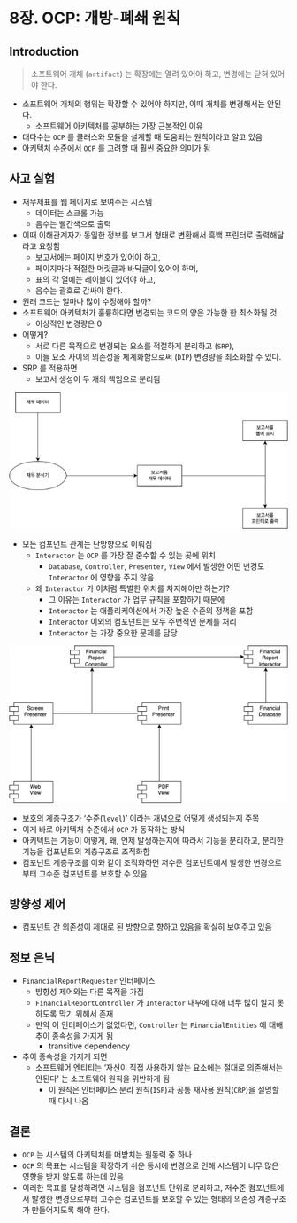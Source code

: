 # 8장. OCP: 개방-폐쇄 원칙

## Introduction

> 소프트웨어 개체 (`artifact`) 는 확장에는 열려 있어야 하고, 변경에는 닫혀 있어야 한다.

- 소프트웨어 개체의 행위는 확장할 수 있어야 하지만, 이때 개체를 변경해서는 안된다.
  - 소프트웨어 아키텍처를 공부하는 가장 근본적인 이유
- 대다수는 `OCP` 를 클래스와 모듈을 설계할 때 도움되는 원칙이라고 알고 있음
- 아키텍처 수준에서 `OCP` 를 고려할 때 훨씬 중요한 의미가 됨

## 사고 실험

- 재무제표를 웹 페이지로 보여주는 시스템
  - 데이터는 스크롤 가능
  - 음수는 빨간색으로 출력
- 이때 이해관계자가 동일한 정보를 보고서 형태로 변환해서 흑백 프린터로 출력해달라고 요청함
  - 보고서에는 페이지 번호가 있어야 하고,
  - 페이지마다 적절한 머릿글과 바닥글이 있어야 하며,
  - 표의 각 열에는 레이블이 있어야 하고,
  - 음수는 괄호로 감싸야 한다.
- 원래 코드는 얼마나 많이 수정해야 할까?
- 소프트웨어 아키텍처가 훌륭하다면 변경되는 코드의 양은 가능한 한 최소화될 것
  - 이상적인 변경량은 0
- 어떻게?
  - 서로 다른 목적으로 변경되는 요소를 적절하게 분리하고 (`SRP`),
  - 이들 요소 사이의 의존성을 체계화함으로써 (`DIP`) 변경량을 최소화할 수 있다.
- SRP 를 적용하면
  - 보고서 생성이 두 개의 책임으로 분리됨

![0.png](/img/chapter08/zhoon/0.png)

- 모든 컴포넌트 관계는 단방향으로 이뤄짐
  - `Interactor` 는 `OCP` 를 가장 잘 준수할 수 있는 곳에 위치
    - `Database`, `Controller`, `Presenter`, `View` 에서 발생한 어떤 변경도 `Interactor` 에 영향을 주지 않음
  - 왜 `Interactor` 가 이처럼 특별한 위치를 차지해야만 하는가?
    - 그 이유는 `Interactor` 가 업무 규칙을 포함하기 때문에
    - `Interactor` 는 애플리케이션에서 가장 높은 수준의 정책을 포함
    - `Interactor` 이외의 컴포넌트는 모두 주변적인 문제를 처리
    - `Interactor` 는 가장 중요한 문제를 담당

![1.png](/img/chapter08/zhoon/1.png)

- 보호의 계층구조가 ‘수준(`level`)’ 이라는 개념으로 어떻게 생성되는지 주목
- 이게 바로 아키텍처 수준에서 `OCP` 가 동작하는 방식
- 아키텍트는 기능이 어떻게, 왜, 언제 발생하는지에 따라서 기능을 분리하고, 분리한 기능을 컴포넌트의 계층구조로 조직화함
- 컴포넌트 계층구조를 이와 같이 조직화하면 저수준 컴포넌트에서 발생한 변경으로부터 고수준 컴포넌트를 보호할 수 있음

## 방향성 제어

- 컴포넌트 간 의존성이 제대로 된 방향으로 향하고 있음을 확실히 보여주고 있음

## 정보 은닉

- `FinancialReportRequester` 인터페이스
  - 방향성 제어와는 다른 목적을 가짐
  - `FinancialReportController` 가 `Interactor` 내부에 대해 너무 많이 알지 못하도록 막기 위해서 존재
  - 만약 이 인터페이스가 없었다면, `Controller` 는 `FinancialEntities` 에 대해 추이 종속성을 가지게 됨
    - transitive dependency
- 추이 종속성을 가지게 되면
  - 소프트웨어 엔티티는 ‘자신이 직접 사용하지 않는 요소에는 절대로 의존해서는 안된다' 는 소프트웨어 원칙을 위반하게 됨
    - 이 원칙은 인터페이스 분리 원칙(`ISP`)과 공통 재사용 원칙(`CRP`)을 설명할 때 다시 나옴

## 결론

- `OCP` 는 시스템의 아키텍처를 떠받치는 원동력 중 하나
- `OCP` 의 목표는 시스템을 확장하기 쉬운 동시에 변경으로 인해 시스템이 너무 많은 영향을 받지 않도록 하는데 있음
- 이러한 목표를 달성하려면 시스템을 컴포넌트 단위로 분리하고, 저수준 컴포넌트에서 발생한 변경으로부터 고수준 컴포넌트를 보호할 수 있는 형태의 의존성 계층구조가 만들어지도록 해야 한다.
